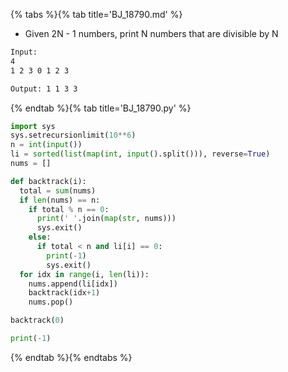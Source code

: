 {% tabs %}{% tab title='BJ_18790.md' %}

* Given 2N - 1 numbers, print N numbers that are divisible by N

```txt
Input:
4
1 2 3 0 1 2 3

Output: 1 1 3 3
```

{% endtab %}{% tab title='BJ_18790.py' %}

```py
import sys
sys.setrecursionlimit(10**6)
n = int(input())
li = sorted(list(map(int, input().split())), reverse=True)
nums = []

def backtrack(i):
  total = sum(nums)
  if len(nums) == n:
    if total % n == 0:
      print(' '.join(map(str, nums)))
      sys.exit()
    else:
      if total < n and li[i] == 0:
        print(-1)
        sys.exit()
  for idx in range(i, len(li)):
    nums.append(li[idx])
    backtrack(idx+1)
    nums.pop()

backtrack(0)

print(-1)
```

{% endtab %}{% endtabs %}
